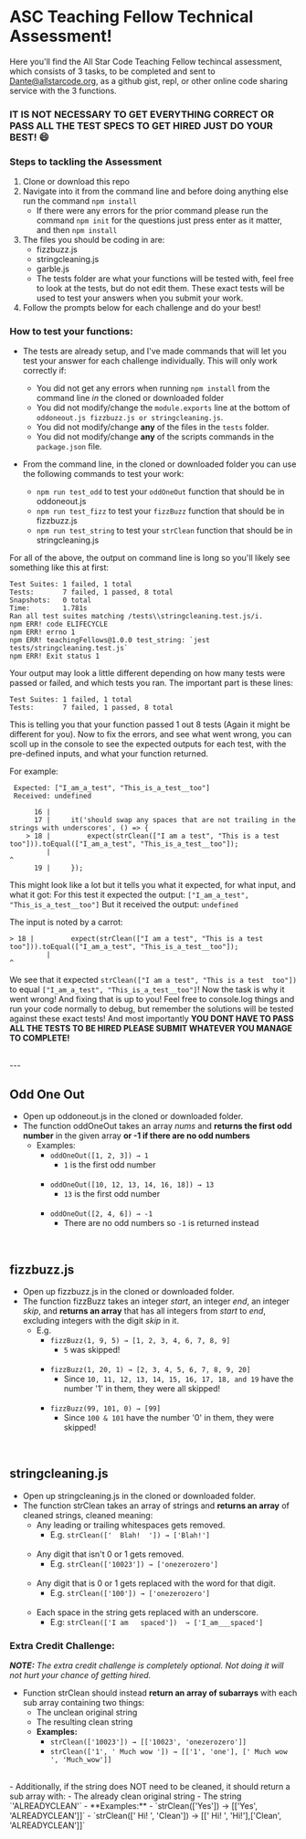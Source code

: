 # ASC Teaching Fellow Technical Assessment!


Here you'll find the All Star Code Teaching Fellow techincal assessment, which consists of 3 tasks, to be completed and sent to Dante@allstarcode.org, as a github gist, repl, or other online code sharing service with the 3 functions.

### **IT IS NOT NECESSARY TO GET EVERYTHING CORRECT OR PASS ALL THE TEST SPECS TO GET HIRED JUST DO YOUR BEST! 😄**

### Steps to tackling the Assessment
1. Clone or download this repo
2. Navigate into it from the command line and before doing anything else run the command `npm install`
    - If there were any errors for the prior command please run the command `npm init` for the questions just press enter as it matter, and then `npm install`
3. The files you should be coding in are:
    - fizzbuzz.js
    - stringcleaning.js
    - garble.js
    - The tests folder are what your functions will be tested with, feel free to look at the tests, but do not edit them. These exact tests will be used to test your answers when you submit your work.
4. Follow the prompts below for each challenge and do your best!


### How to test your functions:
- The tests are already setup, and I've made commands that will let you test your answer for each challenge individually. This will only work correctly if:
    - You did not get any errors when running `npm install` from the command line *in* the cloned or downloaded folder
    - You did not modify/change the `module.exports` line at the bottom of `oddoneout.js fizzbuzz.js or stringcleaning.js`.
    - You did not modify/change **any** of the files in the `tests` folder.
    - You did not modify/change **any** of the scripts commands in the `package.json` file.

- From the command line, in the cloned or downloaded folder you can use the following commands to test your work:
    - `npm run test_odd` to test your `oddOneOut` function that should be in oddoneout.js
    - `npm run test_fizz` to test your `fizzBuzz` function that should be in fizzbuzz.js
    - `npm run test_string` to test your `strClean` function that should be in stringcleaning.js


For all of the above, the output on command line is long so you'll likely see something like this at first:

```shell
Test Suites: 1 failed, 1 total
Tests:       7 failed, 1 passed, 8 total
Snapshots:   0 total
Time:        1.781s
Ran all test suites matching /tests\\stringcleaning.test.js/i.
npm ERR! code ELIFECYCLE
npm ERR! errno 1
npm ERR! teachingFellows@1.0.0 test_string: `jest tests/stringcleaning.test.js`
npm ERR! Exit status 1
```
Your output may look a little different depending on how many tests were passed or failed, and which tests you ran. The important part is these lines:

```shell
Test Suites: 1 failed, 1 total
Tests:       7 failed, 1 passed, 8 total
```

This is telling you that your function passed 1 out 8 tests (Again it might be different for you). Now to fix the errors, and see what went wrong, you can scoll up in the console to see the expected outputs for each test, with the pre-defined inputs, and what your function returned. 

For example:
```shell
 Expected: ["I_am_a_test", "This_is_a_test__too"]
 Received: undefined

      16 |
      17 |     it('should swap any spaces that are not trailing in the strings with underscores', () => {
    > 18 |         expect(strClean(["I am a test", "This is a test  too"])).toEqual(["I_am_a_test", "This_is_a_test__too"]);
         |                                                                  ^
      19 |     });
```
This might look like a lot but it tells you what it expected, for what input, and what it got:
For this test it expected the output: `["I_am_a_test", "This_is_a_test__too"]`
But it received the output: `undefined`

The input is noted by a carrot:
```shell
> 18 |         expect(strClean(["I am a test", "This is a test  too"])).toEqual(["I_am_a_test", "This_is_a_test__too"]);
         |                                                                  ^
```
We see that it expected `strClean(["I am a test", "This is a test  too"])` to equal `["I_am_a_test", "This_is_a_test__too"]`! Now the task is why it went wrong! And fixing that is up to you! Feel free to console.log things and run your code normally to debug, but remember the solutions will be tested against these exact tests! And most importantly **YOU DONT HAVE TO PASS ALL THE TESTS TO BE HIRED PLEASE SUBMIT WHATEVER YOU MANAGE TO COMPLETE!**

<br>
---



## Odd One Out

- Open up oddoneout.js in the cloned or downloaded folder.
- The function oddOneOut takes an array *nums* and **returns the first odd number** in the given array **or -1 if there are no odd numbers**
    - Examples:
        - `oddOneOut([1, 2, 3]) → 1`
            - `1` is the first odd number
            <br>
        - `oddOneOut([10, 12, 13, 14, 16, 18]) → 13`
            - `13` is the first odd number
            <br>
        - `oddOneOut([2, 4, 6]) → -1`
            - There are no odd numbers so `-1` is returned instead

<br>

## fizzbuzz.js
- Open up fizzbuzz.js in the cloned or downloaded folder. 
- The function fizzBuzz takes an integer *start*, an integer *end*, an integer *skip*, and **returns an array** that has all integers from *start* to *end*, excluding integers with the digit *skip* in it.
    - E.g.
        - `fizzBuzz(1, 9, 5) → [1, 2, 3, 4, 6, 7, 8, 9]`
            - `5` was skipped!
            <br>
        - `fizzBuzz(1, 20, 1) → [2, 3, 4, 5, 6, 7, 8, 9, 20]`
            - Since `10, 11, 12, 13, 14, 15, 16, 17, 18, and 19` have the number '1' in them, they were all skipped!
            <br>
        - `fizzBuzz(99, 101, 0) → [99]`
            - Since `100 & 101` have the number '0' in them, they were skipped!

<br>

## stringcleaning.js
- Open up stringcleaning.js in the cloned or downloaded folder.
- The function strClean takes an array of strings and **returns an array** of cleaned strings, cleaned meaning:
    - Any leading or trailing whitespaces gets removed.
        - E.g. `strClean(['  Blah!  ']) → ['Blah!']`
        <br>
    - Any digit that isn't 0 or 1 gets removed.
        - E.g. `strClean(['10023']) → ['onezerozero']`
        <br>
    - Any digit that is 0 or 1 gets replaced with the word for that digit.
        - E.g. `strClean(['100']) → ['onezerozero']`
        <br>
    - Each space in the string gets replaced with an underscore. 
        - E.g: `strClean(['I am   spaced'])  → ['I_am___spaced']`



### Extra Credit Challenge:
***NOTE:** The extra credit challenge is completely optional. Not doing it will not hurt your chance of getting hired.*
- Function strClean should instead **return an array of subarrays** with each sub array containing two things:
    - The unclean original string
    - The resulting clean string
    - **Examples:**
        - `strClean(['10023']) → [['10023', 'onezerozero']]`
        - `strClean(['1', ' Much wow ']) → [['1', 'one'], [' Much wow ', 'Much_wow']]`
<br>
- Additionally, if the string does NOT need to be cleaned, it should return a sub array with:
    - The already clean original string
    - The string `'ALREADYCLEAN'`
    - **Examples:**
        - `strClean(['Yes']) → [['Yes', 'ALREADYCLEAN']]`
        - `strClean([' Hi! ', 'Clean']) → [[' Hi!            ', 'Hi!'],['Clean', 'ALREADYCLEAN']]`


